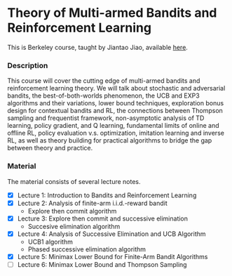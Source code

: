 # Theory of Multi-armed Bandits and Reinforcement Learning

This is Berkeley course, taught by Jiantao Jiao, available [here](https://people.eecs.berkeley.edu/~jiantao/2902021spring/).

### Description

This course will cover the cutting edge of multi-armed bandits and reinforcement learning theory. We will talk about stochastic and adversarial bandits, the best-of-both-worlds phenomenon, the UCB and EXP3 algorithms and their variations, lower bound techniques, exploration bonus design for contextual bandits and RL, the connections between Thompson sampling and frequentist framework, non-asymptotic analysis of TD learning, policy gradient, and Q learning, fundamental limits of online and offline RL, policy evaluation v.s. optimization, imitation learning and inverse RL, as well as theory building for practical algorithms to bridge the gap between theory and practice.

### Material

The material consists of several lecture notes.

- [X] Lecture 1: Introduction to Bandits and Reinforcement Learning
- [X] Lecture 2: Analysis of finite-arm i.i.d.-reward bandit
	- Explore then commit algorithm
- [X] Lecture 3: Explore then commit and successive elimination
	- Succesive elimination algorithm
- [X] Lecture 4: Analysis of Successive Elimination and UCB Algorithm
	- UCB1 algorithm
	- Phased successive elimination algorithm
- [X] Lecture 5: Minimax Lower Bound for Finite-Arm Bandit Algorithms
- [ ] Lecture 6: Minimax Lower Bound and Thompson Sampling
